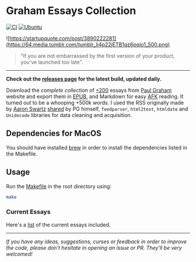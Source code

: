 # Graham Essays Collection
[![CI](https://github.com/ofou/graham-essays/actions/workflows/main.yml/badge.svg)](https://github.com/ofou/graham-essays/actions/workflows/main.yml) [![Ubuntu](https://github.com/ofou/graham-essays/actions/workflows/ubuntu.yml/badge.svg)](https://github.com/ofou/graham-essays/actions/workflows/ubuntu.yml)

![https://startupquote.com/post/3890222281](https://64.media.tumblr.com/tumblr_li4p22jETB1qz6pqio1_500.png)

> "If you are not embarrassed by the first version of your product, you've launched too late".

---

**Check out the [releases page] for the latest build, updated daily.**

Download the _complete collection_ of [+200](essays.csv) essays from [Paul Graham] website and export them in [EPUB], and Markdown for easy [AFK] reading. It turned out to be a whooping +500k words. I used the RSS originally made by [Aaron Swartz] [shared] by PG himself, `feedparser`, `html2text`, `htmldate` and `Unidecode` libraries for data cleaning and acquisition. 

## Dependencies for MacOS

You should have installed [brew] in order to install the dependencies listed in the Makefile.

## Usage

Run the [Makefile](./Makefile) in the root directory using:

```bash
make
```

### Current Essays

Here's a [list](./essays.csv) of the current essays included.

---

_If you have any ideas, suggestions, curses or feedback in order to improve the code, please don't hesitate in opening an issue or PR. They'll be very welcomed!_

[afk]: https://www.grammarly.com/blog/afk-meaning/
[paul graham]: http://www.paulgraham.com/articles.html
[aaron swartz]: https://en.wikipedia.org/wiki/Aaron_Swartz
[brew]: https://docs.brew.sh/Installation
[pandoc]: https://pandoc.org/installing.html
[calibre]: https://calibre-ebook.com/
[EPUB]: https://github.com/ofou/graham-essays/releases/download/latest/graham.epub
[releases page]: https://github.com/ofou/graham-essays/releases/tag/latest
[shared]: http://www.paulgraham.com/rss.html
